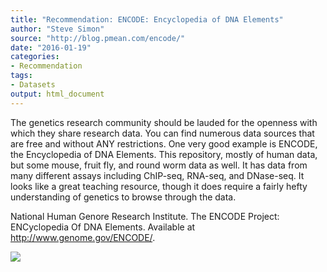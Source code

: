 ```yaml
---
title: "Recommendation: ENCODE: Encyclopedia of DNA Elements"
author: "Steve Simon"
source: "http://blog.pmean.com/encode/"
date: "2016-01-19"
categories:
- Recommendation
tags:
- Datasets
output: html_document
---
```


The genetics research community should be lauded for the openness with
which they share research data. You can find numerous data sources that
are free and without ANY restrictions. One very good example is ENCODE,
the Encyclopedia of DNA Elements. This repository, mostly of human data,
but some mouse, fruit fly, and round worm data as well. It has data from
many different assays including ChIP-seq, RNA-seq, and DNase-seq. It
looks like a great teaching resource, though it does require a fairly
hefty understanding of genetics to browse through the data.

<!---More--->

National Human Genore Research Institute. The ENCODE Project:
ENCyclopedia Of DNA Elements. Available at
<http://www.genome.gov/ENCODE/>.

![](http://www.pmean.com/images/images/16/encode01.png)





